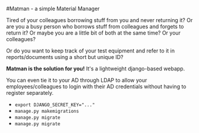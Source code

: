#Matman - a simple Material Manager

Tired of your colleagues borrowing stuff from you and never returning it? Or are you a busy person who borrows stuff from colleagues and forgets to return it? Or maybe you are a little bit of both at the same time? Or your colleagues?

Or do you want to keep track of your test equipment and refer to it in reports/documents using a short but unique ID?

**Matman is the solution for you!** It's a lightweight django-based webapp.

You can even tie it to your AD through LDAP to allow your employees/colleagues to login with their AD credentials without having to register separately. 


- `export DJANGO_SECRET_KEY="..."`
- `manage.py makemigrations`
- `manage.py migrate`
- `manage.py migrate`